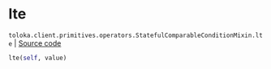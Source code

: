 # lte
`toloka.client.primitives.operators.StatefulComparableConditionMixin.lte` | [Source code](https://github.com/Toloka/toloka-kit/blob/v1.1.2/src/client/primitives/operators.py#L188)

```python
lte(self, value)
```


